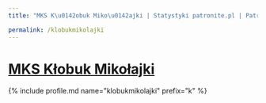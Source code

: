 ```yaml
---
title: "MKS K\u0142obuk Miko\u0142ajki | Statystyki patronite.pl | Patromierz"

permalink: /klobukmikolajki
---
```


# [MKS Kłobuk Mikołajki](https://patronite.pl/klobukmikolajki)

{% include profile.md name="klobukmikolajki" prefix="k" %}

